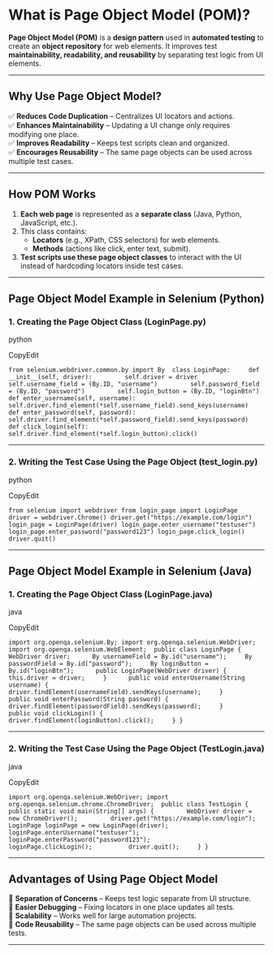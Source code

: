 
# **What is Page Object Model (POM)?**

**Page Object Model (POM)** is a **design pattern** used in **automated testing** to create an **object repository** for web elements. 
  It improves test **maintainability, readability, and reusability** by separating test logic from UI elements.

---

## **Why Use Page Object Model?**

✅ **Reduces Code Duplication** – Centralizes UI locators and actions.  
✅ **Enhances Maintainability** – Updating a UI change only requires modifying one place.  
✅ **Improves Readability** – Keeps test scripts clean and organized.  
✅ **Encourages Reusability** – The same page objects can be used across multiple test cases.

---

## **How POM Works**

1. **Each web page** is represented as a **separate class** (Java, Python, JavaScript, etc.).
2. This class contains:
    - **Locators** (e.g., XPath, CSS selectors) for web elements.
    - **Methods** (actions like click, enter text, submit).
3. **Test scripts use these page object classes** to interact with the UI instead of hardcoding locators inside test cases.

---

## **Page Object Model Example in Selenium (Python)**

### **1. Creating the Page Object Class (LoginPage.py)**

python

CopyEdit

`from selenium.webdriver.common.by import By  class LoginPage:     def __init__(self, driver):         self.driver = driver         self.username_field = (By.ID, "username")         self.password_field = (By.ID, "password")         self.login_button = (By.ID, "loginBtn")      def enter_username(self, username):         self.driver.find_element(*self.username_field).send_keys(username)      def enter_password(self, password):         self.driver.find_element(*self.password_field).send_keys(password)      def click_login(self):         self.driver.find_element(*self.login_button).click()`

---

### **2. Writing the Test Case Using the Page Object (test_login.py)**

python

CopyEdit

`from selenium import webdriver from login_page import LoginPage  driver = webdriver.Chrome() driver.get("https://example.com/login")  login_page = LoginPage(driver) login_page.enter_username("testuser") login_page.enter_password("password123") login_page.click_login()  driver.quit()`

---

## **Page Object Model Example in Selenium (Java)**

### **1. Creating the Page Object Class (LoginPage.java)**

java

CopyEdit

`import org.openqa.selenium.By; import org.openqa.selenium.WebDriver; import org.openqa.selenium.WebElement;  public class LoginPage {     WebDriver driver;      By usernameField = By.id("username");     By passwordField = By.id("password");     By loginButton = By.id("loginBtn");      public LoginPage(WebDriver driver) {         this.driver = driver;     }      public void enterUsername(String username) {         driver.findElement(usernameField).sendKeys(username);     }      public void enterPassword(String password) {         driver.findElement(passwordField).sendKeys(password);     }      public void clickLogin() {         driver.findElement(loginButton).click();     } }`

---

### **2. Writing the Test Case Using the Page Object (TestLogin.java)**

java

CopyEdit

`import org.openqa.selenium.WebDriver; import org.openqa.selenium.chrome.ChromeDriver;  public class TestLogin {     public static void main(String[] args) {         WebDriver driver = new ChromeDriver();         driver.get("https://example.com/login");          LoginPage loginPage = new LoginPage(driver);         loginPage.enterUsername("testuser");         loginPage.enterPassword("password123");         loginPage.clickLogin();          driver.quit();     } }`

---

## **Advantages of Using Page Object Model**

🔹 **Separation of Concerns** – Keeps test logic separate from UI structure.  
🔹 **Easier Debugging** – Fixing locators in one place updates all tests.  
🔹 **Scalability** – Works well for large automation projects.  
🔹 **Code Reusability** – The same page objects can be used across multiple tests.
___
